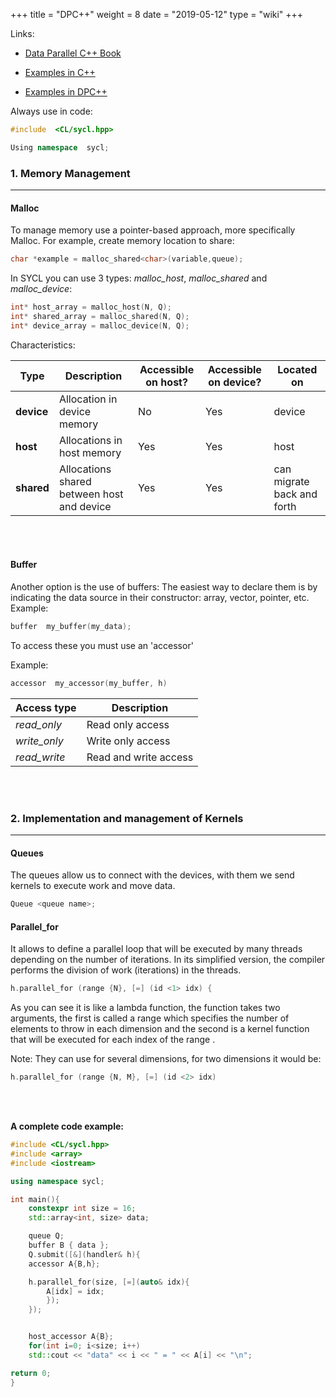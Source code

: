 +++ 
title = "DPC++" 
weight = 8
date = "2019-05-12" 
type = "wiki" 
+++

  

Links:

  

-  [Data Parallel C++ Book](https://link.springer.com/content/pdf/10.1007%2F978-1-4842-5574-2.pdf)

-  [Examples in C++](https://github.com/oneapi-src/oneAPI-samples/tree/master/DirectProgramming/C%2B%2B)

-  [Examples in DPC++](https://github.com/oneapi-src/oneAPI-samples/tree/master/DirectProgramming/DPC%2B%2B)

  

Always use in code:

```cpp
#include  <CL/sycl.hpp>

Using namespace  sycl;
```

  

### 1. Memory Management
------
#### Malloc
To manage memory use a pointer-based approach, more specifically Malloc. 
For example, create memory location to share:

```cpp
char *example = malloc_shared<char>(variable,queue);
```

In SYCL you can use 3 types: *malloc_host*, *malloc_shared* and *malloc_device*:

```Cpp
int* host_array = malloc_host(N, Q);
int* shared_array = malloc_shared(N, Q);
int* device_array = malloc_device(N, Q);
```

Characteristics:

Type | Description | Accessible on host? | Accessible on device? | Located on
--- | --- | --- | --- | ---
**device** | Allocation in device memory | No |Yes | device
**host** | Allocations in host memory | Yes | Yes | host
**shared** | Allocations shared between host and device | Yes | Yes | can migrate back and forth

  <br><br>

#### Buffer

Another option is the use of buffers:
The easiest way to declare them is by indicating the data source in their constructor: array, vector, pointer, etc.
Example:
```cpp
buffer  my_buffer(my_data);
```

  

To access these you must use an 'accessor'

Example:
```cpp
accessor  my_accessor(my_buffer, h)
```

  

Access type| Description|
| ---|---|
| *read_only* | Read only access |
| *write_only* | Write only access |
| *read_write* | Read and write access |

<br><br>
  
### 2. Implementation and management of Kernels
------
#### Queues
The queues allow us to connect with the devices, with them we send kernels to execute work and move data.
```cpp
Queue <queue name>;
```

  

#### Parallel_for
It allows to define a parallel loop that will be executed by many threads depending on the number of iterations. In its simplified version, the compiler performs the division of work (iterations) in the threads.
```cpp
h.parallel_for (range {N}, [=] (id <1> idx) {
```

As you can see it is like a lambda function, the function takes two arguments, the first is called a range which specifies the number of elements to throw in each dimension and the second is a kernel function that will be executed for each index of the range .

Note: They can use for several dimensions, for two dimensions it would be:
```cpp
h.parallel_for (range {N, M}, [=] (id <2> idx)
```
<br><br> 

**A complete code example:**
```cpp
#include <CL/sycl.hpp>
#include <array>
#include <iostream>

using namespace sycl;

int main(){
	constexpr int size = 16;
	std::array<int, size> data;

	queue Q;
	buffer B { data };
	Q.submit([&](handler& h){
	accessor A{B,h};

	h.parallel_for(size, [=](auto& idx){
		A[idx] = idx;
		});
	});


	host_accessor A{B};
	for(int i=0; i<size; i++)
	std::cout << "data" << i << " = " << A[i] << "\n";

return 0;
}
